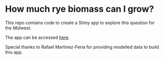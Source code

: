 # How much rye biomass can I grow?

This repo contains code to create a Shiny app to explore this question for the Midwest. 

The app can be accessed [here](https://vanichols.shinyapps.io/MidwestRyeCoverCrop/). 

Special thanks to Rafael Martinez-Feria for providing modelled data to build this app. 
